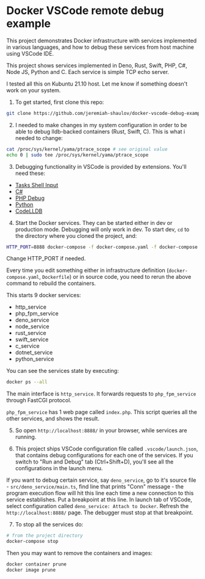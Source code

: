 # Docker VSCode remote debug example

This project demonstrates Docker infrastructure with services implemented in various languages, and how to debug these services from host machine using VSCode IDE.

This project shows services implemented in Deno, Rust, Swift, PHP, C#, Node JS, Python and C. Each service is simple TCP echo server.

I tested all this on Kubuntu 21.10 host. Let me know if something doesn't work on your system.

1. To get started, first clone this repo:

```bash
git clone https://github.com/jeremiah-shaulov/docker-vscode-debug-example.git
```

2. I needed to make changes in my system configuration in order to be able to debug lldb-backed containers (Rust, Swift, C). This is what i needed to change:

```bash
cat /proc/sys/kernel/yama/ptrace_scope # see original value
echo 0 | sudo tee /proc/sys/kernel/yama/ptrace_scope
```

3. Debugging functionality in VSCode is provided by extensions. You'll need these:

- [Tasks Shell Input](https://marketplace.visualstudio.com/items?itemName=augustocdias.tasks-shell-input)
- [C#](https://marketplace.visualstudio.com/items?itemName=ms-dotnettools.csharp)
- [PHP Debug](https://marketplace.visualstudio.com/items?itemName=felixfbecker.php-debug)
- [Python](https://marketplace.visualstudio.com/items?itemName=ms-python.python)
- [CodeLLDB](https://marketplace.visualstudio.com/items?itemName=vadimcn.vscode-lldb)

4. Start the Docker services. They can be started either in dev or production mode.
Debugging will only work in dev. To start dev, `cd` to the directory where you cloned the project, and:

```bash
HTTP_PORT=8888 docker-compose -f docker-compose.yaml -f docker-compose.dev.yaml up -d --build --remove-orphans
```

Change HTTP_PORT if needed.

Every time you edit something either in infrastructure definition (`docker-compose.yaml`, `Dockerfile`) or in source code, you need to rerun the above command to rebuild the containers.

This starts 9 docker services:
- http_service
- php_fpm_service
- deno_service
- node_service
- rust_service
- swift_service
- c_service
- dotnet_service
- python_service

You can see the services state by executing:

```bash
docker ps --all
```

The main interface is `http_service`. It forwards requests to `php_fpm_service` through FastCGI protocol.

`php_fpm_service` has 1 web page called `index.php`. This script queries all the other services, and shows the result.

5. So open `http://localhost:8888/` in your browser, while services are running.

6. This project ships VSCode configuration file called `.vscode/launch.json`, that contains debug configurations for each one of the services.
If you switch to "Run and Debug" tab (Ctrl+Shift+D), you'll see all the configurations in the launch menu.

If you want to debug certain service, say `deno_service`, go to it's source file - `src/deno_service/main.ts`, find line that prints "Conn" message -
the program execution flow will hit this line each time a new connection to this service establishes.
Put a breakpoint at this line.
In launch tab of VSCode, select configuration called `deno_service: Attach to Docker`.
Refresh the `http://localhost:8888/` page.
The debugger must stop at that breakpoint.

7. To stop all the services do:

```bash
# from the project directory
docker-compose stop
```

Then you may want to remove the containers and images:

```bash
docker container prune
docker image prune
```
